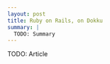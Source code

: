 ```yaml
---
layout: post
title: Ruby on Rails, on Dokku
summary: |
  TODO: Summary
---
```

TODO: Article
